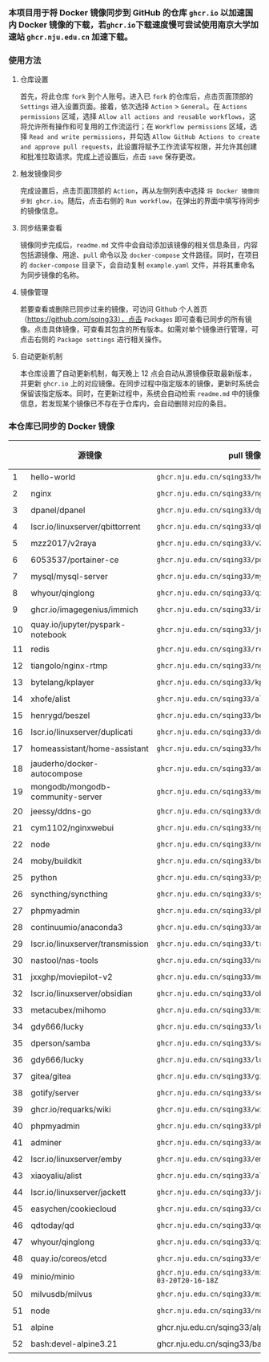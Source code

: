 ### 本项目用于将 Docker 镜像同步到 GitHub 的仓库 `ghcr.io` 以加速国内 Docker 镜像的下载，若`ghcr.io`下载速度慢可尝试使用南京大学加速站 `ghcr.nju.edu.cn` 加速下载。

### 使用方法

1. 仓库设置

   首先，将此仓库 `fork` 到个人账号。进入已 `fork` 的仓库后，点击页面顶部的 `Settings` 进入设置页面。接着，依次选择 `Action` > `General`。在 `Actions permissions` 区域，选择 `Allow all actions and reusable workflows`，这将允许所有操作和可复用的工作流运行；在 `Workflow permissions` 区域，选择 `Read and write permissions`，并勾选 `Allow GitHub Actions to create and approve pull requests`，此设置将赋予工作流读写权限，并允许其创建和批准拉取请求。完成上述设置后，点击 `save` 保存更改。

2. 触发镜像同步

   完成设置后，点击页面顶部的 `Action`，再从左侧列表中选择 `将 Docker 镜像同步到 ghcr.io`。随后，点击右侧的 `Run workflow`，在弹出的界面中填写待同步的镜像信息。

3. 同步结果查看

   镜像同步完成后，`readme.md` 文件中会自动添加该镜像的相关信息条目，内容包括源镜像、用途、`pull` 命令以及 `docker-compose` 文件路径。同时，在项目的 `docker-compose` 目录下，会自动复制 `example.yaml` 文件，并将其重命名为同步镜像的名称。

4. 镜像管理

   若要查看或删除已同步过来的镜像，可访问 Github 个人首页（https://github.com/sqing33），点击 `Packages` 即可查看已同步的所有镜像。点击具体镜像，可查看其包含的所有版本。如需对单个镜像进行管理，可点击右侧的 `Package settings` 进行相关操作。

5. 自动更新机制

   本仓库设置了自动更新机制，每天晚上 12 点会自动从源镜像获取最新版本，并更新 `ghcr.io` 上的对应镜像。在同步过程中指定版本的镜像，更新时系统会保留该指定版本。同时，在更新过程中，系统会自动检索 `readme.md` 中的镜像信息，若发现某个镜像已不存在于仓库内，会自动删除对应的条目。

### 本仓库已同步的 Docker 镜像

|   | 源镜像 | pull 镜像 | docker-compose | 同步 |
| ---- | -------- | --------- | -------------- | ---- |
| 1   | hello-world                      | `ghcr.nju.edu.cn/sqing33/hello-world`            | [yaml](https://github.com/sqing33/docker-image-sync/blob/main/docker-compose/example.yaml)                               | ✔️ |
| 2   | nginx                            | `ghcr.nju.edu.cn/sqing33/nginx`                  | [yaml](https://github.com/sqing33/docker-image-sync/blob/main/docker-compose/nginx.yaml)                                   | ✔️ |
| 3   | dpanel/dpanel                    | `ghcr.nju.edu.cn/sqing33/dpanel`                 | [yaml](https://github.com/sqing33/docker-image-sync/blob/main/docker-compose/dpanel.yaml)                                 | ✔️ |
| 4   | lscr.io/linuxserver/qbittorrent  | `ghcr.nju.edu.cn/sqing33/qbittorrent`            | [yaml](https://github.com/sqing33/docker-image-sync/blob/main/docker-compose/qbittorrent.yaml)                       | ✔️ |
| 5   | mzz2017/v2raya                   | `ghcr.nju.edu.cn/sqing33/v2raya`                 | [yaml](https://github.com/sqing33/docker-image-sync/blob/main/docker-compose/v2raya.yaml)                                 | ✔️ |
| 6   | 6053537/portainer-ce             | `ghcr.nju.edu.cn/sqing33/portainer`              | [yaml](https://github.com/sqing33/docker-image-sync/blob/main/docker-compose/portainer.yaml)                           | ✔️ |
| 7   | mysql/mysql-server               | `ghcr.nju.edu.cn/sqing33/mysql`                  | [yaml](https://github.com/sqing33/docker-image-sync/blob/main/docker-compose/mysql.yaml)                                   | ✔️ |
| 8   | whyour/qinglong                  | `ghcr.nju.edu.cn/sqing33/qinglong`               | [yaml](https://github.com/sqing33/docker-image-sync/blob/main/docker-compose/qinglong.yaml)                             | ✔️ |
| 9   | ghcr.io/imagegenius/immich       | `ghcr.nju.edu.cn/sqing33/immich`                 | [yaml](https://github.com/sqing33/docker-image-sync/blob/main/docker-compose/immich.yaml)                                 | ✔️ |
| 10  | quay.io/jupyter/pyspark-notebook | `ghcr.nju.edu.cn/sqing33/jupyter-notebook`       | [yaml](https://github.com/sqing33/docker-image-sync/blob/main/docker-compose/jupyter-notebook.yaml)             | ✔️ |
| 11  | redis                            | `ghcr.nju.edu.cn/sqing33/redis`                  | [yaml](https://github.com/sqing33/docker-image-sync/blob/main/docker-compose/redis.yaml)                                   | ✔️ |
| 12  | tiangolo/nginx-rtmp              | `ghcr.nju.edu.cn/sqing33/nginx-rtmp`             | [yaml](https://github.com/sqing33/docker-image-sync/blob/main/docker-compose/nginx-rtmp.yaml)                         | ✔️ |
| 13  | bytelang/kplayer                 | `ghcr.nju.edu.cn/sqing33/kplayer`                | [yaml](https://github.com/sqing33/docker-image-sync/blob/main/docker-compose/kplayer.yaml)                               | ✔️ |
| 14  | xhofe/alist                      | `ghcr.nju.edu.cn/sqing33/alist`                  | [yaml](https://github.com/sqing33/docker-image-sync/blob/main/docker-compose/alist.yaml)                                   | ✔️ |
| 15  | henrygd/beszel                   | `ghcr.nju.edu.cn/sqing33/beszel`                 | [yaml](https://github.com/sqing33/docker-image-sync/blob/main/docker-compose/beszel.yaml)                                 | ✔️ |
| 16  | lscr.io/linuxserver/duplicati    | `ghcr.nju.edu.cn/sqing33/duplicati`              | [yaml](https://github.com/sqing33/docker-image-sync/blob/main/docker-compose/duplicati.yaml)                           | ✔️ |
| 17  | homeassistant/home-assistant     | `ghcr.nju.edu.cn/sqing33/homeassistant`          | [yaml](https://github.com/sqing33/docker-image-sync/blob/main/docker-compose/homeassistant.yaml)                   | ✔️ |
| 18  | jauderho/docker-autocompose      | `ghcr.nju.edu.cn/sqing33/autocompose`            | [yaml](https://github.com/sqing33/docker-image-sync/blob/main/docker-compose/autocompose.yaml)                       | ✔️ |
| 19  | mongodb/mongodb-community-server | `ghcr.nju.edu.cn/sqing33/mongodb`                | [yaml](https://github.com/sqing33/docker-image-sync/blob/main/docker-compose/mongodb.yaml)                               | ✔️ |
| 20  | jeessy/ddns-go                   | `ghcr.nju.edu.cn/sqing33/ddns-go`                | [yaml](https://github.com/sqing33/docker-image-sync/blob/main/docker-compose/ddns-go.yaml)                               | ✔️ |
| 21  | cym1102/nginxwebui               | `ghcr.nju.edu.cn/sqing33/nginxwebui`             | [yaml](https://github.com/sqing33/docker-image-sync/blob/main/docker-compose/nginxwebui.yaml)                         | ✔️ |
| 22  | node                             | `ghcr.nju.edu.cn/sqing33/node`                   | [yaml](https://github.com/sqing33/docker-image-sync/blob/main/docker-compose/node.yaml)                                     | ✔️ |
| 24  | moby/buildkit                    | `ghcr.nju.edu.cn/sqing33/buildkit`               | [yaml](https://github.com/sqing33/docker-image-sync/blob/main/docker-compose/buildkit.yaml)                             | ✔️ |
| 25  | python                           | `ghcr.nju.edu.cn/sqing33/python`                 | [yaml](https://github.com/sqing33/docker-image-sync/blob/main/docker-compose/python.yaml)                                 | ✔️ |
| 26  | syncthing/syncthing              | `ghcr.nju.edu.cn/sqing33/syncthing`              | [yaml](https://github.com/sqing33/docker-image-sync/blob/main/docker-compose/syncthing.yaml)                           | ✔️ |
| 27  | phpmyadmin                       | `ghcr.nju.edu.cn/sqing33/phpmyadmin`             | [yaml](https://github.com/sqing33/docker-image-sync/blob/main/docker-compose/phpmyadmin.yaml)                         | ✔️ |
| 28  | continuumio/anaconda3            | `ghcr.nju.edu.cn/sqing33/anaconda3`              | [yaml](https://github.com/sqing33/docker-image-sync/blob/main/docker-compose/anaconda3.yaml)                           | ✔️ |
| 29  | lscr.io/linuxserver/transmission | `ghcr.nju.edu.cn/sqing33/transmission`           | [yaml](https://github.com/sqing33/docker-image-sync/blob/main/docker-compose/transmission.yaml)                     | ✔️ |
| 30  | nastool/nas-tools                | `ghcr.nju.edu.cn/sqing33/nas-tools`              | [yaml](https://github.com/sqing33/docker-image-sync/blob/main/docker-compose/nas-tools.yaml)                           | ✔️ |
| 31  | jxxghp/moviepilot-v2             | `ghcr.nju.edu.cn/sqing33/moviepilot-v2`          | [yaml](https://github.com/sqing33/docker-image-sync/blob/main/docker-compose/moviepilot-v2.yaml)                   | ✔️ |
| 32  | lscr.io/linuxserver/obsidian     | `ghcr.nju.edu.cn/sqing33/obsidian`               | [yaml](https://github.com/sqing33/docker-image-sync/blob/main/docker-compose/obsidian.yaml)                             | ✔️ |
| 33  | metacubex/mihomo                 | `ghcr.nju.edu.cn/sqing33/mihomo`                 | [yaml](https://github.com/sqing33/docker-image-sync/blob/main/docker-compose/mihomo.yaml)                                 | ✔️ |
| 34 | gdy666/lucky | `ghcr.nju.edu.cn/sqing33/lucky` | [yaml](https://github.com/sqing33/docker-image-sync/blob/main/docker-compose/lucky.yaml) | ✔️ |
| 35 | dperson/samba | `ghcr.nju.edu.cn/sqing33/samba` | [yaml](https://github.com/sqing33/docker-image-sync/blob/main/docker-compose/samba.yaml) | ✔️ |
| 36 | gdy666/lucky | `ghcr.nju.edu.cn/sqing33/lucky` | [yaml](https://github.com/sqing33/docker-image-sync/blob/main/docker-compose/lucky.yaml) | ✔️ |
| 37 | gitea/gitea | `ghcr.nju.edu.cn/sqing33/gitea` | [yaml](https://github.com/sqing33/docker-image-sync/blob/main/docker-compose/gitea.yaml) | ✔️ |
| 38 | gotify/server | `ghcr.nju.edu.cn/sqing33/server` | [yaml](https://github.com/sqing33/docker-image-sync/blob/main/docker-compose/server.yaml) | ✔️ |
| 39 | ghcr.io/requarks/wiki | `ghcr.nju.edu.cn/sqing33/wiki` | [yaml](https://github.com/sqing33/docker-image-sync/blob/main/docker-compose/wiki.yaml) | ✔️ |
| 40 | phpmyadmin | `ghcr.nju.edu.cn/sqing33/phpmyadmin` | [yaml](https://github.com/sqing33/docker-image-sync/blob/main/docker-compose/phpmyadmin.yaml) | ✔️ |
| 41 | adminer | `ghcr.nju.edu.cn/sqing33/adminer` | [yaml](https://github.com/sqing33/docker-image-sync/blob/main/docker-compose/adminer.yaml) | ✔️ |
| 42 | lscr.io/linuxserver/emby | `ghcr.nju.edu.cn/sqing33/emby` | [yaml](https://github.com/sqing33/docker-image-sync/blob/main/docker-compose/emby.yaml) | ✔️ |
| 43 | xiaoyaliu/alist | `ghcr.nju.edu.cn/sqing33/alist` | [yaml](https://github.com/sqing33/docker-image-sync/blob/main/docker-compose/alist.yaml) | ✔️ |
| 44 | lscr.io/linuxserver/jackett | `ghcr.nju.edu.cn/sqing33/jackett` | [yaml](https://github.com/sqing33/docker-image-sync/blob/main/docker-compose/jackett.yaml) | ✔️ |
| 45 | easychen/cookiecloud | `ghcr.nju.edu.cn/sqing33/cookiecloud` | [yaml](https://github.com/sqing33/docker-image-sync/blob/main/docker-compose/cookiecloud.yaml) | ✔️ |
| 46 | qdtoday/qd | `ghcr.nju.edu.cn/sqing33/qd` | [yaml](https://github.com/sqing33/docker-image-sync/blob/main/docker-compose/qd.yaml) | ✔️ |
| 47 | whyour/qinglong | `ghcr.nju.edu.cn/sqing33/qinglong` | [yaml](https://github.com/sqing33/docker-image-sync/blob/main/docker-compose/qinglong.yaml) | ✔️ |
| 48 | quay.io/coreos/etcd | `ghcr.nju.edu.cn/sqing33/etcd:v3.5.18` | [yaml](https://github.com/sqing33/docker-image-sync/blob/main/docker-compose/etcd.yaml) | ✔️ |
| 49 | minio/minio | `ghcr.nju.edu.cn/sqing33/minio:RELEASE.2023-03-20T20-16-18Z` | [yaml](https://github.com/sqing33/docker-image-sync/blob/main/docker-compose/minio.yaml) | ✔️ |
| 50 | milvusdb/milvus | `ghcr.nju.edu.cn/sqing33/milvus:v2.5.10` | [yaml](https://github.com/sqing33/docker-image-sync/blob/main/docker-compose/milvus.yaml) | ✔️ |
| 51 | node | `ghcr.nju.edu.cn/sqing33/node:alpine` | [yaml](https://github.com/sqing33/docker-image-sync/blob/main/docker-compose/node.yaml) | ✔️ |
| 51  | alpine                         | ghcr.nju.edu.cn/sqing33/alpine                   | [yaml](https://github.com/sqing33/docker-image-sync/blob/main/docker-compose/alpine.yaml)            | ✔️ |
| 52  | bash:devel-alpine3.21          | ghcr.nju.edu.cn/sqing33/bash                     | [yaml](https://github.com/sqing33/docker-image-sync/blob/main/docker-compose/bash.yaml)              | ✔️ |


